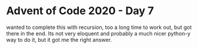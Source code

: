 # Advent of Code 2020 - Day 7

wanted to complete this with recursion, too a long time to work out, but got there in the end.  Its not very eloquent and probably a much nicer python-y way to do it, but it got me the right answer.